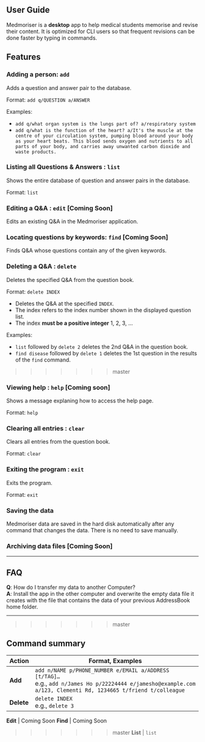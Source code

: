 ## User Guide

Medmoriser is a **desktop** app to help medical students memorise and revise their content. It is optimized for
 CLI users so that frequent revisions can be done faster by typing in commands.


## Features

### Adding a person: `add`

Adds a question and answer pair to the database.

Format: `add q/QUESTION a/ANSWER`

Examples:
* `add q/what organ system is the lungs part of? a/respiratory system`
* `add q/what is the function of the heart? a/It's the muscle at the centre of your circulation system, pumping blood around your body as your heart beats. This blood sends oxygen and nutrients to all parts of your body, and carries away unwanted carbon dioxide and waste products.`

### Listing all Questions & Answers : `list`

Shows the entire database of question and answer pairs in the database.

Format: `list`


### Editing a Q&A : `edit` [Coming Soon]

Edits an existing Q&A in the Medmoriser application.

### Locating questions by keywords: `find` [Coming Soon]

Finds Q&A whose questions contain any of the given keywords.

### Deleting a Q&A : `delete`

Deletes the specified Q&A from the question book.

Format: `delete INDEX`

* Deletes the Q&A at the specified `INDEX`.
* The index refers to the index number shown in the displayed question list.
* The index **must be a positive integer** 1, 2, 3, …

Examples:
* `list` followed by `delete 2` deletes the 2nd Q&A in the question book.
* `find disease` followed by `delete 1` deletes the 1st question in the results of the `find` command.
>>>>>>> master

### Viewing help : `help` [Coming soon]

Shows a message explaning how to access the help page.

Format: `help`

### Clearing all entries : `clear`

Clears all entries from the question book.

Format: `clear`

### Exiting the program : `exit`

Exits the program.

Format: `exit`

### Saving the data

Medmoriser data are saved in the hard disk automatically after any command that changes the data. There is no need to save manually.

### Archiving data files [Coming Soon]

--------------------------------------------------------------------------------------------------------------------

## FAQ

**Q**: How do I transfer my data to another Computer?<br>
**A**: Install the app in the other computer and overwrite the empty data file it creates with the file that contains the data of your previous AddressBook home folder.

--------------------------------------------------------------------------------------------------------------------
>>>>>>> master

## Command summary

Action | Format, Examples
--------|------------------
**Add** | `add n/NAME p/PHONE_NUMBER e/EMAIL a/ADDRESS [t/TAG]…​` <br> e.g., `add n/James Ho p/22224444 e/jamesho@example.com a/123, Clementi Rd, 1234665 t/friend t/colleague`
**Delete** | `delete INDEX`<br> e.g., `delete 3`

**Edit** | Coming Soon
**Find** | Coming Soon
>>>>>>> master
**List** | `list`

